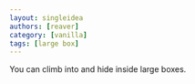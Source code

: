 ```yaml
---
layout: singleidea
authors: [reaver]
category: [vanilla]
tags: [large box]
---
```

You can climb into and hide inside large boxes.
